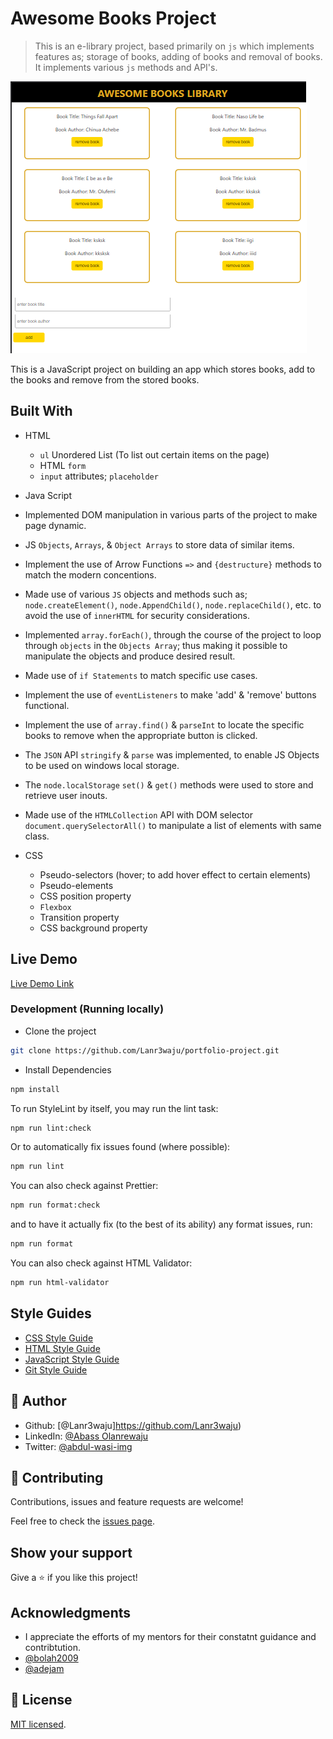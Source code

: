 # Awesome Books Project

> This is an e-library project, based primarily on `js` which implements features as; storage of books, adding of books and removal of books. It implements various `js` methods and API's.

![screenshot](./img/awesome-books.png)

This is a JavaScript project on building an app which stores books, add to the books and remove from the stored books.

## Built With

- HTML

  - `ul` Unordered List (To list out certain items on the page)
  - HTML `form`
  - `input` attributes; `placeholder`

- Java Script
- Implemented DOM manipulation in various parts of the project to make page dynamic.
- JS `Objects`, `Arrays`, & `Object Arrays` to store data of similar items.
- Implement the use of Arrow Functions `=>` and `{destructure}` methods to match the modern concentions.
- Made use of various `JS` objects and methods such as; `node.createElement()`, `node.AppendChild()`, `node.replaceChild()`, etc. to avoid the use of `innerHTML` for security considerations.
- Implemented `array.forEach()`, through the course of the project to loop through `objects` in the `Objects Array`; thus making it possible to manipulate the objects and produce desired result.
- Made use of `if Statements` to match specific use cases.
- Implement the use of `eventListeners` to make 'add' & 'remove' buttons functional.
- Implement the use of `array.find()` & `parseInt` to locate the specific books to remove when the appropriate button is clicked.
- The `JSON` API `stringify` & `parse` was implemented, to enable JS Objects to be used on windows local storage.
- The `node.localStorage` `set()` & `get()` methods were used to store and retrieve user inouts.
- Made use of the `HTMLCollection` API with DOM selector `document.querySelectorAll()` to manipulate a list of elements with same class.

- CSS
  - Pseudo-selectors (hover; to add hover effect to certain elements)
  - Pseudo-elements
  - CSS position property
  - `Flexbox`
  - Transition property
  - CSS background property

## Live Demo

[Live Demo Link](https://lanrewaju-e-lib.netlify.app/)

### Development (Running locally)

- Clone the project

```bash
git clone https://github.com/Lanr3waju/portfolio-project.git
```

- Install Dependencies

```bash
npm install
```

To run StyleLint by itself, you may run the lint task:

```bash
npm run lint:check
```

Or to automatically fix issues found (where possible):

```bash
npm run lint
```

You can also check against Prettier:

```bash
npm run format:check
```

and to have it actually fix (to the best of its ability) any format issues, run:

```bash
npm run format
```

You can also check against HTML Validator:

```bash
npm run html-validator
```

## Style Guides

- [CSS Style Guide](http://udacity.github.io/frontend-nanodegree-styleguide/css.html)
- [HTML Style Guide](http://udacity.github.io/frontend-nanodegree-styleguide/index.html)
- [JavaScript Style Guide](http://udacity.github.io/frontend-nanodegree-styleguide/javascript.html)
- [Git Style Guide](https://udacity.github.io/git-styleguide/)

## 👤 Author

- Github: [@Lanr3waju]<https://github.com/Lanr3waju>)
- LinkedIn: [@Abass Olanrewaju](https://www.linkedin.com/in/abass-olanrewaju-abdul-wasi-53883422a/)
- Twitter: [@abdul-wasi-img](https://twitter.com/abdul_wasi_img)

## 🤝 Contributing

Contributions, issues and feature requests are welcome!

Feel free to check the [issues page](../../issues).

## Show your support

Give a ⭐️ if you like this project!

## Acknowledgments

- I appreciate the efforts of my mentors for their constatnt guidance and contribtution.
- [@bolah2009](http://github.com/bolah2009)
- [@adejam](https://github.com/adejam)

## 📝 License

[MIT licensed](./LICENSE).

